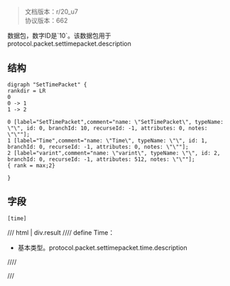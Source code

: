# <!-- md:samp SetTimePacket -->

> 文档版本：r/20_u7<br/>协议版本：662

<!-- md:samp SetTimePacket -->数据包，数字ID是`10`。该数据包用于protocol.packet.settimepacket.description

## 结构

```viz
digraph "SetTimePacket" {
rankdir = LR
0
0 -> 1
1 -> 2

0 [label="SetTimePacket",comment="name: \"SetTimePacket\", typeName: \"\", id: 0, branchId: 10, recurseId: -1, attributes: 0, notes: \"\""];
1 [label="Time",comment="name: \"Time\", typeName: \"\", id: 1, branchId: 0, recurseId: -1, attributes: 0, notes: \"\""];
2 [label="varint",comment="name: \"varint\", typeName: \"\", id: 2, branchId: 0, recurseId: -1, attributes: 512, notes: \"\""];
{ rank = max;2}

}

```

## 字段

```title='SetTimePacket'
[time]
```

/// html | div.result
//// define
Time：<!-- md:samp varint -->

- 基本类型。protocol.packet.settimepacket.time.description


////

///

